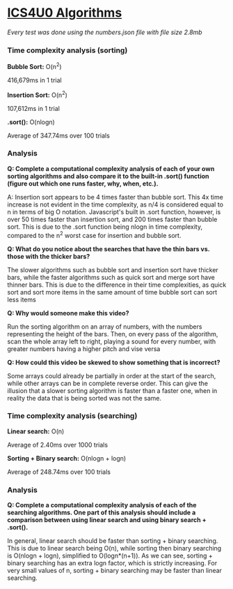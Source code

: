 # [ICS4U0 Algorithms](https://github.com/johnfraserss/ICS4U/wiki/Algorithms)

_Every test was done using the numbers.json file with file size 2.8mb_

### Time complexity analysis (sorting)

**Bubble Sort:** O(n<sup>2</sup>)

416,679ms in 1 trial

**Insertion Sort:** O(n<sup>2</sup>)

107,612ms in 1 trial

**.sort():** O(nlogn)

Average of 347.74ms over 100 trials

### Analysis

**Q: Complete a computational complexity analysis of each of your own sorting algorithms and also compare it to the built-in .sort() function (figure out which one runs faster, why, when, etc.).**

A: Insertion sort appears to be 4 times faster than bubble sort. This 4x time increase is not evident in the time complexity, as n/4 is considered equal to n in terms of big O notation. Javascript's built in .sort function, however, is over 50 times faster than insertion sort, and 200 times faster than bubble sort. This is due to the .sort function being nlogn in time complexity, compared to the n<sup>2</sup> worst case for insertion and bubble sort.

**Q: What do you notice about the searches that have the thin bars vs. those with the thicker bars?**

The slower algorithms such as bubble sort and insertion sort have thicker bars, while the faster algorithms such as quick sort and merge sort have thinner bars. This is due to the difference in their time complexities, as quick sort and sort more items in the same amount of time bubble sort can sort less items

**Q: Why would someone make this video?**

Run the sorting algorithm on an array of numbers, with the numbers representing the height of the
bars. Then, on every pass of the algorithm, scan the whole array left to right, playing a sound for
every number, with greater numbers having a higher pitch and vise versa

**Q: How could this video be skewed to show something that is incorrect?**

Some arrays could already be partially in order at the start of the search, while other arrays can be in complete reverse order. This can give the illusion that a slower sorting algorithm is faster than a faster one, when in reality the data that is being sorted was not the same.

### Time complexity analysis (searching)

**Linear search:** O(n)

Average of 2.40ms over 1000 trials

**Sorting + Binary search:** O(nlogn + logn)

Average of 248.74ms over 100 trials

### Analysis

**Q: Complete a computational complexity analysis of each of the searching algorithms. One part of this analysis should include a comparison between using linear search and using binary search + .sort().**

In general, linear search should be faster than sorting + binary searching. This is due to linear search being O(n), while sorting then binary searching is O(nlogn + logn), simplified to O(logn\*(n+1)). As we can see, sorting + binary searching has an extra logn factor, which is strictly increasing. For very small values of n, sorting + binary searching may be faster than linear searching.
